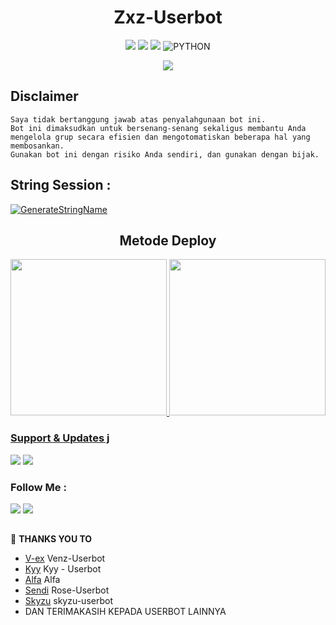 <h1 align="center"><width="35px">Zxz-Userbot <width="35px"></h1>

<p align="center">
    <a href="https://github.com/eldy020502/Venz-Userbot/commits/Kyy-Userbot"><img src="https://img.shields.io/github/last-commit/eldy020502/Venz-Userbot?color=ff0000&logo=github&logoColor=ffffff&style=for-the-badge" /></a>
    <a href="https://github.com/eldy020502/Venz-Userbot"> <img src="https://img.shields.io/github/repo-size/eldy020502/Venz-Userbot?logo=github&style=for-the-badge" /></a>
    <a href="https://pypi.org/project/Telethon/"><img src="https://img.shields.io/pypi/v/telethon?color=important&label=telethon&logo=python&logoColor=brightgreen&style=for-the-badge" /></a>
    <img alt="PYTHON" src="https://img.shields.io/badge/PYTHON-v3.9.6-purple?style=for-the-badge&logo=appveyor"/>
    </p>


<p align="center">
  <img src="https://user-images.githubusercontent.com/102146224/165198281-e0105a23-bdfe-4a95-90b6-03822086a342.jpg">
</p>


## Disclaimer

```
Saya tidak bertanggung jawab atas penyalahgunaan bot ini.
Bot ini dimaksudkan untuk bersenang-senang sekaligus membantu Anda
mengelola grup secara efisien dan mengotomatiskan beberapa hal yang membosankan.
Gunakan bot ini dengan risiko Anda sendiri, dan gunakan dengan bijak.
```


## String Session :
[![GenerateStringName](https://img.shields.io/badge/repl.it-generateStringName-white)](https://replit.com/@rizkyhmdanii16/StringSession)

<h2 align="center">
   Metode Deploy
</h2>

<p align="center">
<a href="https://dashboard.heroku.com/new?template=https://github.com/eldy020502/template-Venz-Userbot"><img src="https://img.shields.io/badge/Deploy%20To%20Heroku-blueviolet?style=for-the-badge&logo=heroku" width="250""/</a>  
<a href="https://telegram.dog/XTZ_HerokuBot?start=ZWxkeTAyMDUwMi92ZW56LVVzZXJib3QgbWFpbg"><img src="https://img.shields.io/badge/Deploy%20Via%20Telegram-blue?style=for-the-badge&logo=telegram" width="250""/</a>  </p>


### Support & Updates j
<a href="https://t.me/revolvernotdead"><img src="https://img.shields.io/badge/Join-Group%20Support-red.svg?style=for-the-badge&logo=Telegram"></a> <a href="https://t.me/goodsinner606"><img src="https://img.shields.io/badge/Join-Updates%20Channel-white.svg?style=for-the-badge&logo=Telegram"></a>

### Follow Me :
<p align="left">
<a href="https://github.com/eldy020502"><img src="https://img.shields.io/badge/GitHub-Follow%20on%20GitHub-inactive.svg?logo=github"></a> <a href="https://instagram.com/mzakihlmnsyh"><img src="https://img.shields.io/badge/Instagram-Follow%20on%20Instagram-important.svg?logo=instagram"></a>
</p>

##

🔰 **THANKS YOU TO**
*   [V-ex](https://github.com/eldy020502/Venz-Userbot)      Venz-Userbot
*   [Kyy](https://github.com/muhammadrizky16/Kyy-Userbot)   Kyy - Userbot
*   [Alfa](https://github.com/CoeF) Alfa
*   [Sendi](https://github.com/SendiAp/Rose-Userbot)   Rose-Userbot
*   [Skyzu](https://github.com/Skyzu/skyzu-userbot)   skyzu-userbot
*   DAN TERIMAKASIH KEPADA USERBOT LAINNYA
